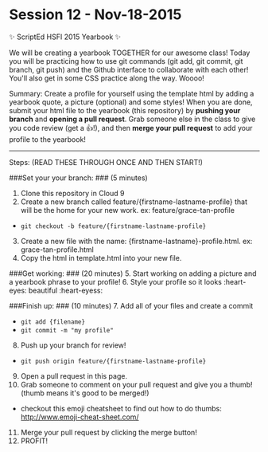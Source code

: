 # Session 12 - Nov-18-2015

:sparkles: ScriptEd HSFI 2015 Yearbook :sparkles:

We will be creating a yearbook TOGETHER for our awesome class! Today you will be practicing how to use git commands (git add, git commit, git branch, git push) and the Github interface to collaborate with each other! You'll also get in some CSS practice along the way. Woooo!

Summary: 
Create a profile for yourself using the template html by adding a yearbook quote, a picture (optional) and some styles! When you are done, submit your html file to the yearbook (this repository) by **pushing your branch** and **opening a pull request**. Grab someone else in the class to give you code review (get a :thumbsup:!), and then **merge your pull request** to add your profile to the yearbook!


---



Steps: (READ THESE THROUGH ONCE AND THEN START!)

###Set your your branch: ### (5 minutes)
1. Clone this repository in Cloud 9
2. Create a new branch called feature/{firstname-lastname-profile} that will be the home for your new work. ex: feature/grace-tan-profile
  - ```git checkout -b feature/{firstname-lastname-profile}``` 
3. Create a new file with the name: {firstname-lastname}-profile.html. ex: grace-tan-profile.html
4. Copy the html in template.html into your new file.

###Get working: ### (20 minutes)
5. Start working on adding a picture and a yearbook phrase to your profile!
6. Style your profile so it looks :heart-eyes: beautiful :heart-eyess:

###Finish up: ### (10 minutes) 
7. Add all of your files and create a commit
  - ```git add {filename}```
  - ```git commit -m "my profile"```
8. Push up your branch for review!
  - ```git push origin feature/{firstname-lastname-profile} ```
9. Open a pull request in this page.
10. Grab someone to comment on your pull request and give you a thumb! (thumb means it's good to be merged!)
  - checkout this emoji cheatsheet to find out how to do thumbs: http://www.emoji-cheat-sheet.com/ 
11. Merge your pull request by clicking the merge button! 
12. PROFIT! 
